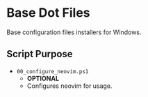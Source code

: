 # Base Dot Files

Base configuration files installers for Windows.

## Script Purpose

* `00_configure_neovim.ps1`
  * **OPTIONAL**
  * Configures neovim for usage.
